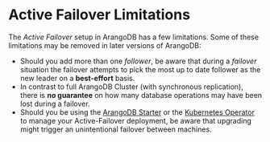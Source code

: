 Active Failover Limitations
===========================

The _Active Failover_ setup in ArangoDB has a few limitations. Some of these limitations 
may be removed in later versions of ArangoDB:

- Should you add more than one _follower_, be aware that during a _failover_ situation
 the failover attempts to pick the most up to date follower as the new leader on a **best-effort** basis. 
- In contrast to full ArangoDB Cluster (with synchronous replication), there is **no guarantee** on 
  how many database operations may have been lost during a failover.
- Should you be using the [ArangoDB Starter](../../../Programs/Starter/README.md) 
  or the [Kubernetes Operator](../../../Deployment/Kubernetes/README.md) to manage your Active-Failover
  deployment, be aware that upgrading might trigger an unintentional failover between machines.

